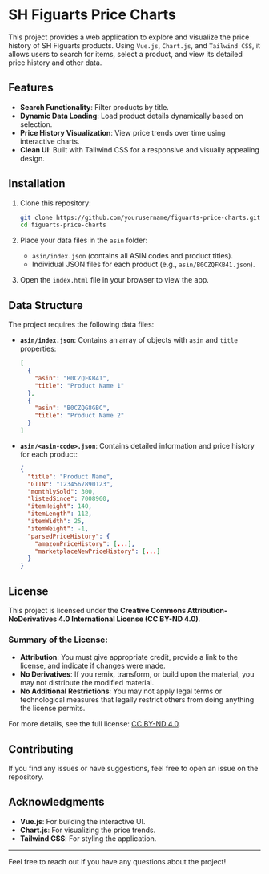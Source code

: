 # SH Figuarts Price Charts

This project provides a web application to explore and visualize the price history of SH Figuarts products. Using `Vue.js`, `Chart.js`, and `Tailwind CSS`, it allows users to search for items, select a product, and view its detailed price history and other data.

## Features

- **Search Functionality**: Filter products by title.
- **Dynamic Data Loading**: Load product details dynamically based on selection.
- **Price History Visualization**: View price trends over time using interactive charts.
- **Clean UI**: Built with Tailwind CSS for a responsive and visually appealing design.

## Installation

1. Clone this repository:
   ```bash
   git clone https://github.com/yourusername/figuarts-price-charts.git
   cd figuarts-price-charts
   ```
2. Place your data files in the `asin` folder:
    - `asin/index.json` (contains all ASIN codes and product titles).
    - Individual JSON files for each product (e.g., `asin/B0CZQFKB41.json`).

3. Open the `index.html` file in your browser to view the app.

## Data Structure

The project requires the following data files:

- **`asin/index.json`**: Contains an array of objects with `asin` and `title` properties:
  ```json
  [
    {
      "asin": "B0CZQFKB41",
      "title": "Product Name 1"
    },
    {
      "asin": "B0CZQG8GBC",
      "title": "Product Name 2"
    }
  ]
  ```

- **`asin/<asin-code>.json`**: Contains detailed information and price history for each product:
  ```json
  {
    "title": "Product Name",
    "GTIN": "1234567890123",
    "monthlySold": 300,
    "listedSince": 7008960,
    "itemHeight": 140,
    "itemLength": 112,
    "itemWidth": 25,
    "itemWeight": -1,
    "parsedPriceHistory": {
      "amazonPriceHistory": [...],
      "marketplaceNewPriceHistory": [...]
    }
  }
  ```

## License

This project is licensed under the **Creative Commons Attribution-NoDerivatives 4.0 International License (CC BY-ND 4.0)**.

### Summary of the License:
- **Attribution**: You must give appropriate credit, provide a link to the license, and indicate if changes were made.
- **No Derivatives**: If you remix, transform, or build upon the material, you may not distribute the modified material.
- **No Additional Restrictions**: You may not apply legal terms or technological measures that legally restrict others from doing anything the license permits.

For more details, see the full license: [CC BY-ND 4.0](https://creativecommons.org/licenses/by-nd/4.0/).

## Contributing

If you find any issues or have suggestions, feel free to open an issue on the repository.

## Acknowledgments

- **Vue.js**: For building the interactive UI.
- **Chart.js**: For visualizing the price trends.
- **Tailwind CSS**: For styling the application.

---

Feel free to reach out if you have any questions about the project!
